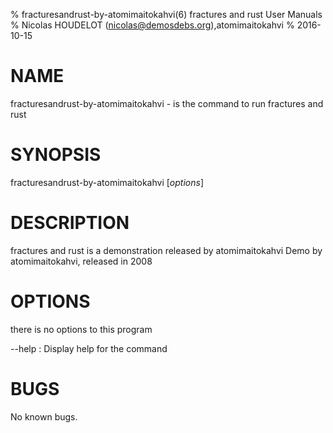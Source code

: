 % fracturesandrust-by-atomimaitokahvi(6) fractures and rust User Manuals
% Nicolas HOUDELOT (nicolas@demosdebs.org),atomimaitokahvi
% 2016-10-15

# NAME
fracturesandrust-by-atomimaitokahvi - is the command to run fractures and rust 

# SYNOPSIS
fracturesandrust-by-atomimaitokahvi [*options*]

# DESCRIPTION
fractures and rust  is a demonstration released by atomimaitokahvi
Demo by atomimaitokahvi, released in 2008

# OPTIONS
there is no options to this program

\--help
:   Display help for the command

# BUGS
No known bugs.
